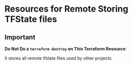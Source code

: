 # Resources for Remote Storing TFState files

## Important

**Do Not Do a `terraform destroy` on This Terraform Resource**:

It stores all remote tfstate files used by other projects.
